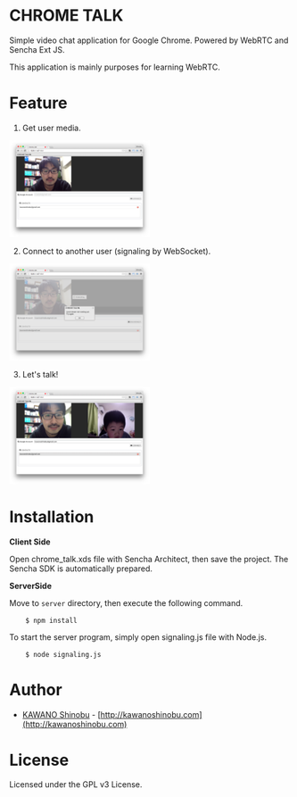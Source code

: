 # CHROME TALK

Simple video chat application for Google Chrome. Powered by WebRTC and Sencha Ext JS.

This application is mainly purposes for learning WebRTC.

Feature
=======

1. Get user media.

<img src="a.png" width="50%"/>

2. Connect to another user (signaling by WebSocket).

<img src="b.png" width="50%"/>

3. Let's talk!

<img src="c.png" width="50%"/>

Installation
=======

**Client Side**

Open chrome_talk.xds file with Sencha Architect, then save the project. The Sencha SDK is automatically prepared.

**ServerSide**

Move to `server` directory, then execute the following command.

        $ npm install

To start the server program, simply open signaling.js file with Node.js.

        $ node signaling.js

Author
=======
* [KAWANO Shinobu](https://github.com/kawanoshinobu) - [http://kawanoshinobu.com](http://kawanoshinobu.com)

License
=======
Licensed under the GPL v3 License.

